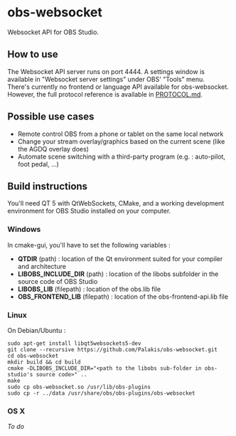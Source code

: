 obs-websocket
==============
Websocket API for OBS Studio.

## How to use
The Websocket API server runs on port 4444. A settings window is available in "Websocket server settings" under OBS' "Tools" menu.  
There's currently no frontend or language API available for obs-websocket. However, the full protocol reference is available in [PROTOCOL.md](PROTOCOL.md).

## Possible use cases
- Remote control OBS from a phone or tablet on the same local network
- Change your stream overlay/graphics based on the current scene (like the AGDQ overlay does)
- Automate scene switching with a third-party program (e.g. : auto-pilot, foot pedal, ...)

## Build instructions
You'll need QT 5 with QtWebSockets, CMake, and a working development environment for OBS Studio installed on your computer. 

### Windows
In cmake-gui, you'll have to set the following variables :
- **QTDIR** (path) : location of the Qt environment suited for your compiler and architecture
- **LIBOBS_INCLUDE_DIR** (path) : location of the libobs subfolder in the source code of OBS Studio
- **LIBOBS_LIB** (filepath) : location of the obs.lib file
- **OBS_FRONTEND_LIB** (filepath) : location of the obs-frontend-api.lib file

### Linux
On Debian/Ubuntu :  
```
sudo apt-get install libqt5websockets5-dev
git clone --recursive https://github.com/Palakis/obs-websocket.git
cd obs-websocket
mkdir build && cd build
cmake -DLIBOBS_INCLUDE_DIR="<path to the libobs sub-folder in obs-studio's source code>" ..
make
sudo cp obs-websocket.so /usr/lib/obs-plugins
sudo cp -r ../data /usr/share/obs/obs-plugins/obs-websocket
```

### OS X
*To do*
